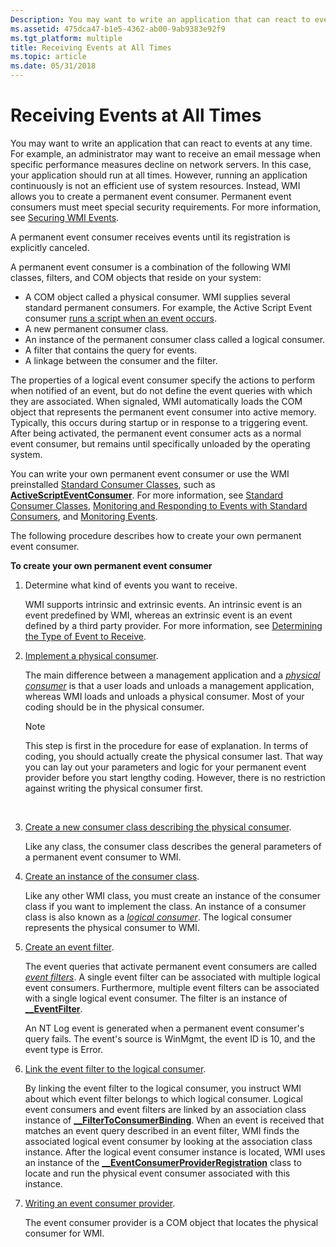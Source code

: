 ```yaml
---
Description: You may want to write an application that can react to events at any time.
ms.assetid: 475dca47-b1e5-4362-ab00-9ab9383e92f9
ms.tgt_platform: multiple
title: Receiving Events at All Times
ms.topic: article
ms.date: 05/31/2018
---
```


# Receiving Events at All Times

You may want to write an application that can react to events at any time. For example, an administrator may want to receive an email message when specific performance measures decline on network servers. In this case, your application should run at all times. However, running an application continuously is not an efficient use of system resources. Instead, WMI allows you to create a permanent event consumer. Permanent event consumers must meet special security requirements. For more information, see [Securing WMI Events](securing-wmi-events.md).

A permanent event consumer receives events until its registration is explicitly canceled.

A permanent event consumer is a combination of the following WMI classes, filters, and COM objects that reside on your system:

-   A COM object called a physical consumer. WMI supplies several standard permanent consumers. For example, the Active Script Event consumer [runs a script when an event occurs](running-a-script-based-on-an-event.md).
-   A new permanent consumer class.
-   An instance of the permanent consumer class called a logical consumer.
-   A filter that contains the query for events.
-   A linkage between the consumer and the filter.

The properties of a logical event consumer specify the actions to perform when notified of an event, but do not define the event queries with which they are associated. When signaled, WMI automatically loads the COM object that represents the permanent event consumer into active memory. Typically, this occurs during startup or in response to a triggering event. After being activated, the permanent event consumer acts as a normal event consumer, but remains until specifically unloaded by the operating system.

You can write your own permanent event consumer or use the WMI preinstalled [Standard Consumer Classes](standard-consumer-classes.md), such as [**ActiveScriptEventConsumer**](activescripteventconsumer.md). For more information, see [Standard Consumer Classes](standard-consumer-classes.md), [Monitoring and Responding to Events with Standard Consumers](monitoring-and-responding-to-events-with-standard-consumers.md), and [Monitoring Events](monitoring-events.md).

The following procedure describes how to create your own permanent event consumer.

**To create your own permanent event consumer**

1.  Determine what kind of events you want to receive.

    WMI supports intrinsic and extrinsic events. An intrinsic event is an event predefined by WMI, whereas an extrinsic event is an event defined by a third party provider. For more information, see [Determining the Type of Event to Receive](determining-the-type-of-event-to-receive.md).

2.  [Implement a physical consumer](implementing-a-physical-consumer.md).

    The main difference between a management application and a [*physical consumer*](gloss-p.md) is that a user loads and unloads a management application, whereas WMI loads and unloads a physical consumer. Most of your coding should be in the physical consumer.

    > [!Note]  
    > This step is first in the procedure for ease of explanation. In terms of coding, you should actually create the physical consumer last. That way you can lay out your parameters and logic for your permanent event provider before you start lengthy coding. However, there is no restriction against writing the physical consumer first.

     

3.  [Create a new consumer class describing the physical consumer](creating-a-new-permanent-event-consumer-class.md).

    Like any class, the consumer class describes the general parameters of a permanent event consumer to WMI.

4.  [Create an instance of the consumer class](creating-a-logical-consumer.md).

    Like any other WMI class, you must create an instance of the consumer class if you want to implement the class. An instance of a consumer class is also known as a [*logical consumer*](gloss-l.md). The logical consumer represents the physical consumer to WMI.

5.  [Create an event filter](creating-an-event-filter.md).

    The event queries that activate permanent event consumers are called [*event filters*](gloss-e.md). A single event filter can be associated with multiple logical event consumers. Furthermore, multiple event filters can be associated with a single logical event consumer. The filter is an instance of [**\_\_EventFilter**](--eventfilter.md).

    An NT Log event is generated when a permanent event consumer's query fails. The event's source is WinMgmt, the event ID is 10, and the event type is Error.

6.  [Link the event filter to the logical consumer](binding-an-event-filter-with-a-logical-consumer.md).

    By linking the event filter to the logical consumer, you instruct WMI about which event filter belongs to which logical consumer. Logical event consumers and event filters are linked by an association class instance of [**\_\_FilterToConsumerBinding**](--filtertoconsumerbinding.md). When an event is received that matches an event query described in an event filter, WMI finds the associated logical event consumer by looking at the association class instance. After the logical event consumer instance is located, WMI uses an instance of the [**\_\_EventConsumerProviderRegistration**](--eventconsumerproviderregistration.md) class to locate and run the physical event consumer associated with this instance.

7.  [Writing an event consumer provider](writing-an-event-consumer-provider.md).

    The event consumer provider is a COM object that locates the physical consumer for WMI.

 

 




